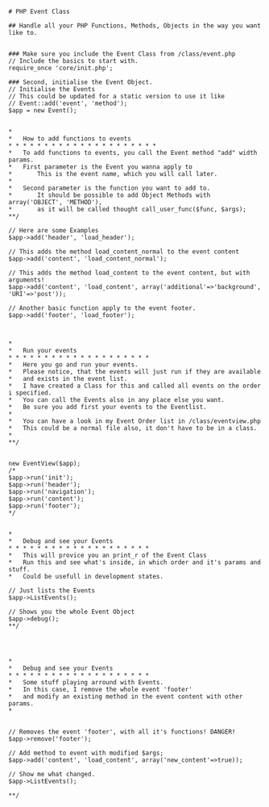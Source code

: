 	# PHP Event Class
	
	## Handle all your PHP Functions, Methods, Objects in the way you want like to. 

	
	### Make sure you include the Event Class from /class/event.php
	// Include the basics to start with.
	require_once 'core/init.php';
	
	### Second, initialise the Event Object.
	// Initialise the Events 
	// This could be updated for a static version to use it like
	// Event::add('event', 'method');
	$app = new Event();
		
	
	*
	*	How to add functions to events
	* * * * * * * * * * * * * * * * * * * * *
	* 	To add functions to events, you call the Event method "add" width params.
	*	First parameter is the Event you wanna apply to
	*		This is the event name, which you will call later.
	*		
	* 	Second parameter is the function you want to add to.
	*   	It should be possible to add Object Methods with array('OBJECT', 'METHOD'),
	*		as it will be called thought call_user_func($func, $args);
	**/
	
	// Here are some Examples 			
	$app->add('header', 'load_header');
	
	// This adds the method load_content_normal to the event content
	$app->add('content', 'load_content_normal');
	
	// This adds the method load_content to the event content, but with arguments!
	$app->add('content', 'load_content', array('additional'=>'background', 'URI'=>'post'));
	
	// Another basic function apply to the event footer.
	$app->add('footer', 'load_footer');
	
	
	
	*
	*	Run your events
	* * * * * * * * * * * * * * * * * * * *
	*	Here you go and run your events.
	*	Please notice, that the events will just run if they are available 
	*	and exists in the event list. 	
	* 	I have created a Class for this and called all events on the order i specified.
	* 	You can call the Events also in any place else you want.
	*	Be sure you add first your events to the Eventlist.
	*
	* 	You can have a look in my Event Order list in /class/eventview.php	 
	*	This could be a normal file also, it don't have to be in a class. 
	*
	**/
	
	
	new EventView($app);	
	/*
	$app->run('init');				
	$app->run('header');	
	$app->run('navigation');	
	$app->run('content');	
	$app->run('footer');		
	*/
	
	
	*
	*	Debug and see your Events
	* * * * * * * * * * * * * * * * * * * *	
	*	This will provice you an print_r of the Event Class
	* 	Run this and see what's inside, in which order and it's params and stuff.
	*	Could be usefull in development states.
	
	// Just lists the Events	
	$app->ListEvents();
	
	// Shows you the whole Event Object
	$app->debug();
	**/



	
	*
	*	Debug and see your Events
	* * * * * * * * * * * * * * * * * * * *		
	*	Some stuff playing arround with Events.
	*	In this case, I remove the whole event 'footer' 
	*	and modify an existing method in the event content with other params.
	* 
	
	
	// Removes the event 'footer', with all it's functions! DANGER!
	$app->remove('footer');
	
	// Add method to event with modified $args;
	$app->add('content', 'load_content', array('new_content'=>true));
	
	// Show me what changed.
	$app->ListEvents();
	
	**/